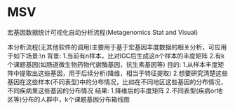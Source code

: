 # MSV
宏基因数据统计可视化自动分析流程(Metagenomics Stat and Visual)

本分析流程(无其他软件的调用)主要用于基于宏基因丰度数据的相关分析，可应用于如下场景:\n
背景:
    1.当前有n样本，比对IGC后生成这n个样本的丰度矩阵
    2.有k个课题基因(如肠道微生物药物代谢酶基因，抗生素基因等)
目的:
    1.从样本丰度矩阵中提取出这些基因，用于后续分析(降维，相当于特征提取)
    2.想要研究清楚这些基因在这些样本(不同表型)中的分布情况，比如在不同地区这些基因的分布情况，不同疾病里这些基因的分布情况
结果:
    1.降维后的丰度矩阵
    2.不同表型(疾病or地区等)分布的人群中，k个课题基因分布箱线图
   
